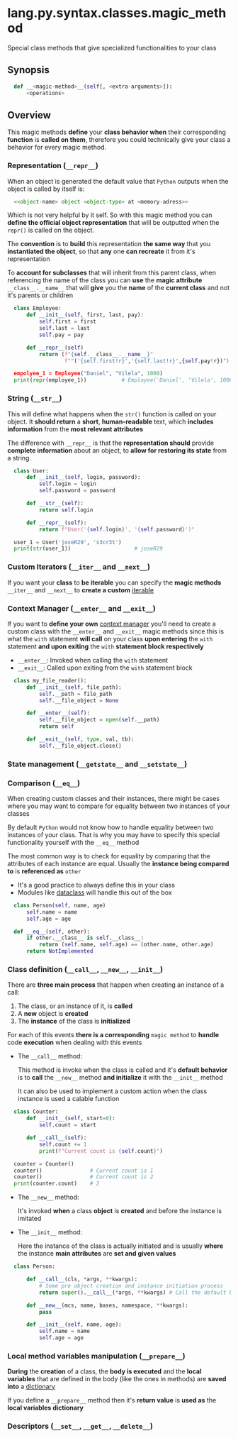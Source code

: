 # lang.py.syntax.classes.magic_method

Special class methods that give specialized functionalities to your class

## Synopsis

```py
  def __<magic-method>__(self[, <extra-arguments>]):
      <operations>
```

## Overview

This magic methods **define** your **class behavior when** their corresponding
**function** is **called on them**, therefore you could technically give your
class a behavior for every magic method.

### Representation (`__repr__`)

When an object is generated the default value that `Python` outputs when the
object is called by itself is:

```py
  <<object-name> object <object-type> at <memory-adress>>
```

Which is not very helpful by it self. So with this magic method you can
**define the official object representation** that will be outputted when the
`repr()` is called on the object.

The **convention** is to **build** this representation **the same way** that
you **instantiated the object**, so that **any** one **can recreate** it from
it's representation

To **account for subclasses** that will inherit from this parent class, when
referencing the name of the class you can **use** the **magic attribute**
`__class__.__name__` that will **give** you the **name** of the **current
class** and not it's parents or children

```py
  class Employee:
      def __init__(self, first, last, pay):
          self.first = first
          self.last = last
          self.pay = pay

      def __repr__(self)
          return (f"{self.__class__.__name__}"
                  f""('{self.first!r}','{self.last!r}',{self.pay!r})")

  empolyee_1 = Employee("Daniel", "Vilela", 1000)
  print(repr(employee_1))           # Employee('Daniel', 'Vilela', 1000)
```

### String (`__str__`)

This will define what happens when the `str()` function is called on your
object. It **should return** a **short**, **human-readable** text, which **includes**
**information** from the **most relevant attributes**

The difference with `__repr__` is that the **representation should** provide
**complete information** about an object, to **allow for restoring its state**
from a string.

```py
  class User:
      def __init__(self, login, password):
          self.login = login
          self.password = password

      def __str__(self):
          return self.login

      def __repr__(self):
          return f"User('{self.login}', '{self.password}')"

  user_1 = User('joseR29', 's3cr3t')
  print(str(user_1))                    # joseR29
```

### Custom Iterators (`__iter__` and `__next__`)

If you want your **class** to **be iterable** you can specify the **magic methods**
`__iter__` and `__next__` to **create a custom** [iterable](./p7q9.md)

### Context Manager (`__enter__` and `__exit__`)

If you want to **define your own** [context manager](./1rwn.md) you'll need to
create a custom class with the `__enter__` and `__exit__` magic methods since
this is what the `with` statement **will call** on your class **upon entering**
the `with` statement **and upon exiting** the `with` **statement block
respectively**

- `__enter__`: Invoked when calling the `with` statement
- `__exit__`: Called upon exiting from the `with` statement block

```py
  class my_file_reader():
      def __init__(self, file_path):
          self.__path = file_path
          self.__file_object = None

      def __enter__(self):
          self.__file_object = open(self.__path)
          return self

      def __exit__(self, type, val, tb):
          self.__file_object.close()
```

### State management (`__getstate__` and `__setstate__`)

### Comparison (`__eq__`)

When creating custom classes and their instances, there might be cases where
you may want to compare for equality between two instances of your classes

By default `Python` would not know how to handle equality between two instances
of your class. That is why you may have to specify this special functionality
yourself with the `__eq__` method

The most common way is to check for equality by comparing that the attributes
of each instance are equal. Usually the **instance being compared to** is
**referenced as** `other`

- It's a good practice to always define this in your class
- Modules like [dataclass](./rm1a.md) will handle this out of the box

```py
  class Person(self, name, age)
      self.name = name
      self.age = age

  def __eq__(self, other):
      if other.__class__ is self.__class__:
          return (self.name, self.age) == (other.name, other.age)
      return NotImplemented
```

### Class definition (`__call__`, `__new__`, `__init__`)

There are **three main process** that happen when creating an instance of a
call:

1. The class, or an instance of it, is **called**
2. A **new** object is **created**
3. The **instance** of the class is **initialized**

For each of this events **there is a corresponding** `magic method` to
**handle** code **execution** when dealing with this events

- The `__call__` method:

  This method is invoke when the class is called and it's **default behavior**
  is to **call** the `__new__` method **and initialize** it with the `__init__`
  method

  It can also be used to implement a custom action when the class instance
  is used a calable function

```py
  class Counter:
      def __init__(self, start=0):
          self.count = start

      def __call__(self):
          self.count += 1
          print(f"Current count is {self.count}")

  counter = Counter()
  counter()               # Current count is 1
  counter()               # Current count is 2
  print(counter.count)    # 2
```

- The `__new__` method:

  It's invoked **when** a class **object** is **created** and before the
  instance is imitated

- The `__init__` method:

  Here the instance of the class is actually initiated and is usually **where**
  the instance **main attributes** are **set and given values**

```py
  class Person:

      def __call__(cls, *args, **kwargs):
          # Some pre object creation and instance initiation process
          return super().__call__(*args, **kwargs) # Call the default behaviour

      def __new__(mcs, name, bases, namespace, **kwargs):
          pass

      def __init__(self, name, age):
          self.name = name
          self.age = age
```

### Local method variables manipulation (`__prepare__`)

**During** the **creation** of a class, the **body is executed** and the
**local variables** that are defined in the body (like the ones in methods) are
**saved into** a [dictionary](./0loj.md)

If you define a `__prepare__` method then it's **return value** is **used as**
the **local variables dictionary**

### Descriptors (`__set__`, `__get__`, `__delete__`)
